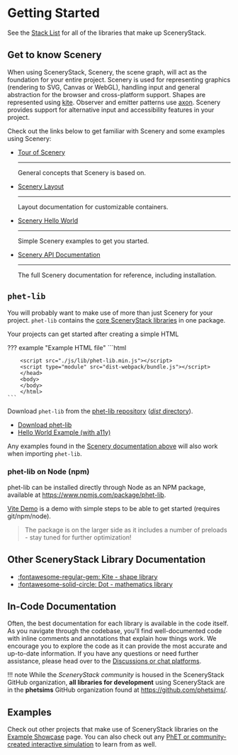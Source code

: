 # Getting Started

See the [Stack List](../guides/scenerystack_list.md) for all of the libraries that make up SceneryStack.

## Get to know Scenery

When using SceneryStack, Scenery, the scene graph, will act as the foundation for your entire project. Scenery is used for representing graphics (rendering to SVG, Canvas or WebGL), handling input and general abstraction for the browser and cross-platform support. Shapes are represented using [kite](https://github.com/phetsims/kite). Observer and emitter patterns use [axon](https://github.com/phetsims/axon). Scenery provides support for alternative input and accessibility features in your project.

Check out the links below to get familiar with Scenery and some examples using Scenery:

<div class="grid cards" markdown>

- [Tour of Scenery](https://phetsims.github.io/scenery/doc/a-tour-of-scenery.html)

    ---

    General concepts that Scenery is based on.

- [Scenery Layout](https://phetsims.github.io/scenery/doc/layout)

    ---

    Layout documentation for customizable containers.

- [Scenery Hello World](https://phetsims.github.io/scenery/examples/)

    ---

    Simple Scenery examples to get you started.

- [Scenery API Documentation](https://phetsims.github.io/scenery/doc/)

    ---

    The full Scenery documentation for reference, including installation.

</div>

## `phet-lib`

You will probably want to make use of more than just Scenery for your project. `phet-lib` contains the [core SceneryStack libraries](scenerystack_list.md#scenerystack-core) in one package.

Your projects can get started after creating a simple HTML

??? example "Example HTML file"
    ```html
        <!DOCTYPE html>
        <html lang="en">
        <head>
        <meta charset="UTF-8">
        <title>Example Project</title>

        <script src="./js/lib/phet-lib.min.js"></script>
        <script type="module" src="dist-webpack/bundle.js"></script>
        </head>
        <body>
        </body>
        </html>
    ```
Download `phet-lib` from the [phet-lib repository](https://github.com/phetsims/phet-lib) ([*dist* directory](https://github.com/phetsims/phet-lib/tree/main/dist)).

<div class="grid cards" markdown>

- [Download phet-lib](https://github.com/phetsims/phet-lib)
- [Hello World Example (with a11y)](https://github.com/phetsims/scenery-lab-demo)

</div>

Any examples found in the [Scenery documentation above](#get-to-know-scenery) will also work when importing `phet-lib`.

### phet-lib on Node (npm)

phet-lib can be installed directly through Node as an NPM package, available at <https://www.npmjs.com/package/phet-lib>.

[Vite Demo](https://github.com/phetsims/phet-vite-demo) is a demo with simple steps to be able to get started (requires git/npm/node).

> The package is on the larger side as it includes a number of preloads - stay tuned for further optimization!

## Other SceneryStack Library Documentation

<div class="grid cards" markdown>

- [:fontawesome-regular-gem: Kite - shape library](https://phetsims.github.io/kite/)
- [:fontawesome-solid-circle: Dot - mathematics library](https://phetsims.github.io/dot/doc/)

</div>

## In-Code Documentation

Often, the best documentation for each library is available in the code itself. As you navigate through the codebase, you'll find well-documented code with inline comments and annotations that explain how things work. We encourage you to explore the code as it can provide the most accurate and up-to-date information. If you have any questions or need further assistance, please head over to the [Discussions or chat platforms](../community.md).

!!! note
    While the *SceneryStack community* is housed in the SceneryStack GitHub organization, **all libraries for development** using SceneryStack are in the **phetsims** GitHub organization found at <https://github.com/phetsims/>.

## Examples

Check out other projects that make use of SceneryStack libraries on the [Example Showcase](scenery-examples.md) page. You can also check out any [PhET or community-created interactive simulation](simulation-examples.md) to learn from as well.
